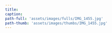 ```yaml
---
title:
caption:
path-full: 'assets/images/fulls/IMG_1455.jpg'
path-thumb: 'assets/images/thumbs/IMG_1455.jpg'
---
```


